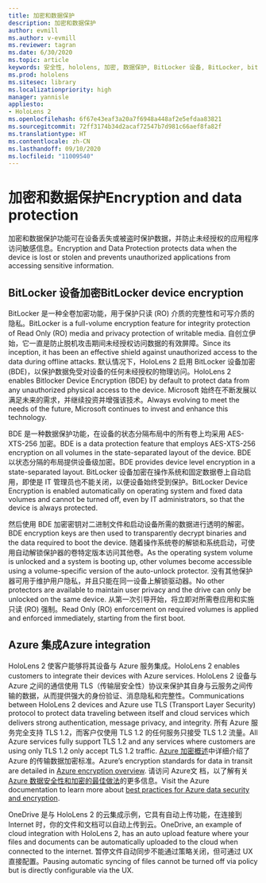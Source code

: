 ```yaml
---
title: 加密和数据保护
description: 加密和数据保护
author: evmill
ms.author: v-evmill
ms.reviewer: tagran
ms.date: 6/30/2020
ms.topic: article
keywords: 安全性, hololens, 加密, 数据保护, BitLocker 设备, BitLocker, bitlocker, bitlocker 加密, azure 集成,
ms.prod: hololens
ms.sitesec: library
ms.localizationpriority: high
manager: yannisle
appliesto:
- HoloLens 2
ms.openlocfilehash: 6f67e43eaf3a20a7f6948a448af2e5efdaa83821
ms.sourcegitcommit: 72ff3174b34d2acaf72547b7d981c66aef8fa82f
ms.translationtype: HT
ms.contentlocale: zh-CN
ms.lasthandoff: 09/10/2020
ms.locfileid: "11009540"
---
```

# <span data-ttu-id="11918-104">加密和数据保护</span><span class="sxs-lookup"><span data-stu-id="11918-104">Encryption and data protection</span></span>

<span data-ttu-id="11918-105">加密和数据保护功能可在设备丢失或被盗时保护数据，并防止未经授权的应用程序访问敏感信息。</span><span class="sxs-lookup"><span data-stu-id="11918-105">Encryption and Data Protection protects data when the device is lost or stolen and prevents unauthorized applications from accessing sensitive information.</span></span>

## <span data-ttu-id="11918-106">BitLocker 设备加密</span><span class="sxs-lookup"><span data-stu-id="11918-106">BitLocker device encryption</span></span>

<span data-ttu-id="11918-107">BitLocker 是一种全卷加密功能，用于保护只读 (RO) 介质的完整性和可写介质的隐私。</span><span class="sxs-lookup"><span data-stu-id="11918-107">BitLocker is a full-volume encryption feature for integrity protection of Read Only (RO) media and privacy protection of writable media.</span></span>  <span data-ttu-id="11918-108">自创立伊始，它一直是防止脱机攻击期间未经授权访问数据的有效屏障。</span><span class="sxs-lookup"><span data-stu-id="11918-108">Since its inception, it has been an effective shield against unauthorized access to the data during offline attacks.</span></span> <span data-ttu-id="11918-109">默认情况下，HoloLens 2 启用 BitLocker 设备加密 (BDE)，以保护数据免受对设备的任何未经授权的物理访问。</span><span class="sxs-lookup"><span data-stu-id="11918-109">HoloLens 2 enables Bitlocker Device Encryption (BDE) by default to protect data from any unauthorized physical access to the device.</span></span> <span data-ttu-id="11918-110">Microsoft 始终在不断发展以满足未来的需求，并继续投资并增强该技术。</span><span class="sxs-lookup"><span data-stu-id="11918-110">Always evolving to meet the needs of the future, Microsoft continues to invest and enhance this technology.</span></span>

<span data-ttu-id="11918-111">BDE 是一种数据保护功能，在设备的状态分隔布局中的所有卷上均采用 AES-XTS-256 加密。</span><span class="sxs-lookup"><span data-stu-id="11918-111">BDE is a data protection feature that employs AES-XTS-256 encryption on all volumes in the state-separated layout of the device.</span></span> <span data-ttu-id="11918-112">BDE 以状态分隔的布局提供设备级加密。</span><span class="sxs-lookup"><span data-stu-id="11918-112">BDE provides device level encryption in a state-separated layout.</span></span> <span data-ttu-id="11918-113">BitLocker 设备加密在操作系统和固定数据卷上自动启用，即使是 IT 管理员也不能关闭，以便设备始终受到保护。</span><span class="sxs-lookup"><span data-stu-id="11918-113">BitLocker Device Encryption is enabled automatically on operating system and fixed data volumes and cannot be turned off, even by IT administrators, so that the device is always protected.</span></span>

<span data-ttu-id="11918-114">然后使用 BDE 加密密钥对二进制文件和启动设备所需的数据进行透明的解密。</span><span class="sxs-lookup"><span data-stu-id="11918-114">BDE encryption keys are then used to transparently decrypt binaries and the data required to boot the device.</span></span> <span data-ttu-id="11918-115">随着操作系统卷的解锁和系统启动，可使用自动解锁保护器的卷特定版本访问其他卷。</span><span class="sxs-lookup"><span data-stu-id="11918-115">As the operating system volume is unlocked and a system is booting up, other volumes become accessible using a volume-specific version of the auto-unlock protector.</span></span> <span data-ttu-id="11918-116">没有其他保护器可用于维护用户隐私，并且只能在同一设备上解锁驱动器。</span><span class="sxs-lookup"><span data-stu-id="11918-116">No other protectors are available to maintain user privacy and the drive can only be unlocked on the same device.</span></span> <span data-ttu-id="11918-117">从第一次引导开始，将立即对所需卷应用和实施只读 (RO) 强制。</span><span class="sxs-lookup"><span data-stu-id="11918-117">Read Only (RO) enforcement on required volumes is applied and enforced immediately, starting from the first boot.</span></span>

## <span data-ttu-id="11918-118">Azure 集成</span><span class="sxs-lookup"><span data-stu-id="11918-118">Azure integration</span></span> 

<span data-ttu-id="11918-119">HoloLens 2 使客户能够将其设备与 Azure 服务集成。</span><span class="sxs-lookup"><span data-stu-id="11918-119">HoloLens 2 enables customers to integrate their devices with Azure services.</span></span> <span data-ttu-id="11918-120">HoloLens 2 设备与 Azure 之间的通信使用 TLS（传输层安全性）协议来保护其自身与云服务之间传输的数据，从而提供强大的身份验证、消息隐私和完整性。</span><span class="sxs-lookup"><span data-stu-id="11918-120">Communications between HoloLens 2 devices and Azure use TLS (Transport Layer Security) protocol to protect data traveling between itself and cloud services which delivers strong authentication, message privacy, and integrity.</span></span> <span data-ttu-id="11918-121">所有 Azure 服务完全支持 TLS 1.2，而客户仅使用 TLS 1.2 的任何服务只接受 TLS 1.2 流量。</span><span class="sxs-lookup"><span data-stu-id="11918-121">All Azure services fully support TLS 1.2 and any services where customers are using only TLS 1.2 only accept TLS 1.2 traffic.</span></span> <span data-ttu-id="11918-122">[Azure 加密概述](https://docs.microsoft.com/azure/security/fundamentals/encryption-overview)中详细介绍了 Azure 的传输数据加密标准。</span><span class="sxs-lookup"><span data-stu-id="11918-122">Azure’s encryption standards for data in transit are detailed in [Azure encryption overview](https://docs.microsoft.com/azure/security/fundamentals/encryption-overview).</span></span> <span data-ttu-id="11918-123">请访问 Azure文 档，以了解有关 [Azure 数据安全性和加密的最佳做法](https://docs.microsoft.com/azure/security/fundamentals/data-encryption-best-practices)的更多信息。</span><span class="sxs-lookup"><span data-stu-id="11918-123">Visit the Azure documentation to learn more about [best practices for Azure data security and encryption](https://docs.microsoft.com/azure/security/fundamentals/data-encryption-best-practices).</span></span> 

<span data-ttu-id="11918-124">OneDrive 是与 HoloLens 2 的云集成示例，它具有自动上传功能，在连接到 Internet 时，你的文件和文档可以自动上传到云。</span><span class="sxs-lookup"><span data-stu-id="11918-124">OneDrive, an example of cloud integration with HoloLens 2, has an auto upload feature where your files and documents can be automatically uploaded to the cloud when connected to the internet.</span></span> <span data-ttu-id="11918-125">暂停文件自动同步不能通过策略关闭，但可通过 UX 直接配置。</span><span class="sxs-lookup"><span data-stu-id="11918-125">Pausing automatic syncing of files cannot be turned off via policy but is directly configurable via the UX.</span></span> 
